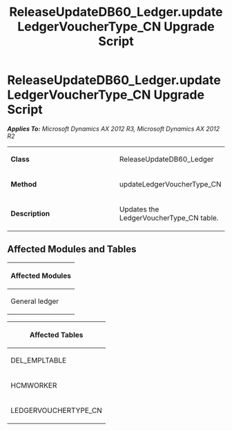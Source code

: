 ﻿---
title: ReleaseUpdateDB60_Ledger.updateLedgerVoucherType_CN Upgrade Script
TOCTitle: ReleaseUpdateDB60_Ledger.updateLedgerVoucherType_CN Upgrade Script
ms:assetid: c54f50fb-e288-3606-3ba0-4786be72649d
ms:mtpsurl: https://msdn.microsoft.com/en-us/library/JJ719526(v=AX.60)
ms:contentKeyID: 49711094
ms.date: 05/18/2015
mtps_version: v=AX.60
---

# ReleaseUpdateDB60\_Ledger.updateLedgerVoucherType\_CN Upgrade Script 


_**Applies To:** Microsoft Dynamics AX 2012 R3, Microsoft Dynamics AX 2012 R2_

<table>
<colgroup>
<col style="width: 50%" />
<col style="width: 50%" />
</colgroup>
<tbody>
<tr class="odd">
<td><p><strong>Class</strong></p></td>
<td><p>ReleaseUpdateDB60_Ledger</p></td>
</tr>
<tr class="even">
<td><p><strong>Method</strong></p></td>
<td><p>updateLedgerVoucherType_CN</p></td>
</tr>
<tr class="odd">
<td><p><strong>Description</strong></p></td>
<td><p>Updates the LedgerVoucherType_CN table.</p></td>
</tr>
</tbody>
</table>


## Affected Modules and Tables

<table>
<colgroup>
<col style="width: 100%" />
</colgroup>
<thead>
<tr class="header">
<th><p>Affected Modules</p></th>
</tr>
</thead>
<tbody>
<tr class="odd">
<td><p>General ledger</p></td>
</tr>
</tbody>
</table>


<table>
<colgroup>
<col style="width: 100%" />
</colgroup>
<thead>
<tr class="header">
<th><p>Affected Tables</p></th>
</tr>
</thead>
<tbody>
<tr class="odd">
<td><p>DEL_EMPLTABLE</p></td>
</tr>
<tr class="even">
<td><p>HCMWORKER</p></td>
</tr>
<tr class="odd">
<td><p>LEDGERVOUCHERTYPE_CN</p></td>
</tr>
</tbody>
</table>

  



